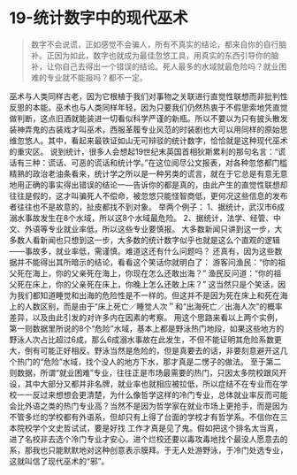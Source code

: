 # 19-统计数字中的现代巫术

> 数字不会说谎，正如感觉不会骗人，所有不真实的结论，都来自你的自行脑补。正因为如此，数字也就成为最佳忽悠工具，用真实的东西引导你的脑补，让你自己去得出一个错误的结论。死人最多的水域就最危险吗？就业困难的专业就不能报吗？都不一定。

巫术与人类同样古老，因为它根植于我们对事物之关联进行直觉性联想而非批判性反思的本能。巫术也与人类同样年轻，因为只要我们仍然热衷于不假思索地凭直觉做判断，这点旧酒就能装进一切看似科学严谨的新瓶。所以不要以为只有披头散发装神弄鬼的古装戏才叫巫术，西服革履专业风范的时装剧也大可以用同样的原始思维忽悠人。其中，看起来最铁证如山无可辩驳的统计数字，恰恰就是这种现代巫术的重灾区。
说到统计，很多人会想起19世纪末英国首相狄斯累利的那句名言：“谎话有三种：谎话、可恶的谎话和统计学。”在这位阅尽公文报表，对各种忽悠都门槛精熟的政治老油条看来，统计学之所以是一种另类的谎言，就在于它总是有意无意地用正确的事实得出错误的结论一—告诉你的都是真的，由此产生的直觉性联想却往往是假的，这才叫骗死人不偿命，被忽悠只能怪智商低，更何况这些信息的发布者往往也不是故意的，扯皮都找不到对象。
举两个例子：
1、据统计，武汉市6成溺水事故发生在8个水域，所以这8个水域最危险。
2、据统计，法学、经管、中文、外语等专业就业率低，所以这些专业要慎报。
大多数新闻只讲到这一步，大多数人看新闻也只想到这一步，大多数的统计数字似乎也就是这么个直观的逻辑——事故多，就业率低，需谨慎。难道这还有什么问题吗？
还真有，因为这些数据并不能得出其所暗示的结论，看看这个笑话你就明白了：
游客问渔民：“你的祖父死在海上，你的父亲死在海上，你现在怎么还敢出海？”
渔民反问道：“你的祖父死在床上，你的父亲死在床上，你晚上怎么还敢上床？”
这当然只是个笑话，因为我们都知道睡觉和出海的危险性是不一样的。但这并不是因为死在床上和死在海上的人数区别，而是由于“床上死亡／睡觉人次＂和“出海死亡／出海人次”的概率差异，以及由此引发的对许多内在因素的考察。
用这个思路来看以上两个实例，第一则数据里所说的8个“危险”水域，基本上都是野泳热门地段，如果这些地方的野泳人次占比超过6成，那么6成溺水事故在此发生，不但不能证明其危险系数更大，倒有可能正好相反。野泳当然是危险的，但是真要去的话，非要刻意避开这几个热门的“危险”水域，找个没人的地方下水，那才真是二愣子的做法。
至于第二则数据，所谓“就业困难”专业，往往正是市场最需要的热门，只因太多院校跟风开设，其中大部分又都并非名牌，就业率也就相应被拉低，所以症结不在专业而在学校一一反过来想想会更清楚，为什么像哲学这样的冷门专业，总体就业率反而可能会比外语之类的热门专业高？当然不是因为哲学家在就业市场上更抢手，而是因为不管多烂的学校都有外语系，但却只有上得了台面的学校才有哲学系。不信你在三本院校学个文史哲试试，要是好找
工作才真是见了鬼。假如把这个排名太当真，
进了名校非去选个冷门专业才安心，进个烂校还要以毒攻毒地找个最没人愿意去的系，那我也只能默默地对这种创意表示膜拜。于无人处游野泳，于冷门处选专业，这就叫信了现代巫术的“邪”。